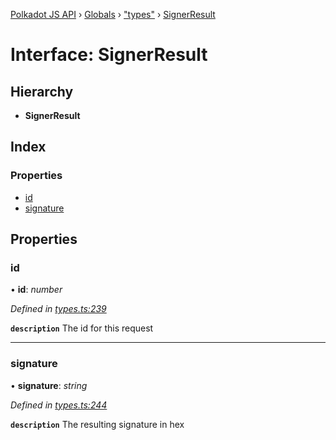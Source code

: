 [Polkadot JS API](../README.md) › [Globals](../globals.md) › ["types"](../modules/_types_.md) › [SignerResult](_types_.signerresult.md)

# Interface: SignerResult

## Hierarchy

* **SignerResult**

## Index

### Properties

* [id](_types_.signerresult.md#id)
* [signature](_types_.signerresult.md#signature)

## Properties

###  id

• **id**: *number*

*Defined in [types.ts:239](https://github.com/polkadot-js/api/blob/25d1a11/packages/api/src/types.ts#L239)*

**`description`** The id for this request

___

###  signature

• **signature**: *string*

*Defined in [types.ts:244](https://github.com/polkadot-js/api/blob/25d1a11/packages/api/src/types.ts#L244)*

**`description`** The resulting signature in hex
